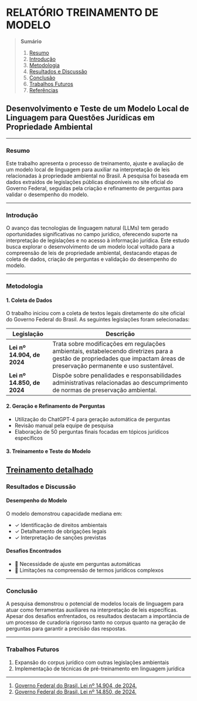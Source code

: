 # RELATÓRIO TREINAMENTO DE MODELO

> **Sumário**
>
> 1. [Resumo](#resumo)
> 2. [Introdução](#introdução)
> 3. [Metodologia](#metodologia)
> 4. [Resultados e Discussão](#resultados-e-discussão)
> 5. [Conclusão](#conclusão)
> 6. [Trabalhos Futuros](#trabalhos-futuros)
> 7. [Referências](#referências)

## Desenvolvimento e Teste de um Modelo Local de Linguagem para Questões Jurídicas em Propriedade Ambiental

---

### Resumo

Este trabalho apresenta o processo de treinamento, ajuste e avaliação de um modelo local de linguagem para auxiliar na interpretação de leis relacionadas à propriedade ambiental no Brasil. A pesquisa foi baseada em dados extraídos de legislações públicas disponíveis no site oficial do Governo Federal, seguidas pela criação e refinamento de perguntas para validar o desempenho do modelo.

---

### Introdução

O avanço das tecnologias de linguagem natural (LLMs) tem gerado oportunidades significativas no campo jurídico, oferecendo suporte na interpretação de legislações e no acesso à informação jurídica. Este estudo busca explorar o desenvolvimento de um modelo local voltado para a compreensão de leis de propriedade ambiental, destacando etapas de coleta de dados, criação de perguntas e validação do desempenho do modelo.

---

### Metodologia

#### 1. Coleta de Dados

O trabalho iniciou com a coleta de textos legais diretamente do site oficial do Governo Federal do Brasil. As seguintes legislações foram selecionadas:

| Legislação                 | Descrição                                                                                                                                                                 |
| -------------------------- | ------------------------------------------------------------------------------------------------------------------------------------------------------------------------- |
| **Lei nº 14.904, de 2024** | Trata sobre modificações em regulações ambientais, estabelecendo diretrizes para a gestão de propriedades que impactam áreas de preservação permanente e uso sustentável. |
| **Lei nº 14.850, de 2024** | Dispõe sobre penalidades e responsabilidades administrativas relacionadas ao descumprimento de normas de preservação ambiental.                                           |

#### 2. Geração e Refinamento de Perguntas

- Utilização do ChatGPT-4 para geração automática de perguntas
- Revisão manual pela equipe de pesquisa
- Elaboração de 50 perguntas finais focadas em tópicos jurídicos específicos

#### 3. Treinamento e Teste do Modelo
[Treinamento detalhado](./llm-project-tutorial.md)
---

### Resultados e Discussão

#### Desempenho do Modelo

O modelo demonstrou capacidade mediana em:

- ✓ Identificação de direitos ambientais
- ✓ Detalhamento de obrigações legais
- ✓ Interpretação de sanções previstas

#### Desafios Encontrados

- 🚫 Necessidade de ajuste em perguntas automáticas
- 🚫 Limitações na compreensão de termos jurídicos complexos

---

### Conclusão

A pesquisa demonstrou o potencial de modelos locais de linguagem para atuar como ferramentas auxiliares na interpretação de leis específicas. Apesar dos desafios enfrentados, os resultados destacam a importância de um processo de curadoria rigoroso tanto no corpus quanto na geração de perguntas para garantir a precisão das respostas.

---

### Trabalhos Futuros

1. Expansão do corpus jurídico com outras legislações ambientais
2. Implementação de técnicas de pré-treinamento em linguagem jurídica

---

1. [Governo Federal do Brasil. Lei nº 14.904, de 2024.](https://www2.camara.leg.br/legin/fed/lei/2024/lei-14904-27-junho-2024-795864-publicacaooriginal-172234-pl.html#:~:text=Estabelece%20diretrizes%20para%20a%20elabora%C3%A7%C3%A3o,2009%3B%20e%20d%C3%A1%20outras%20provid%C3%AAncias.)
2. [Governo Federal do Brasil. Lei nº 14.850, de 2024.](https://www2.camara.leg.br/legin/fed/lei/2024/lei-14850-2-maio-2024-795555-publicacaooriginal-171660-pl.html#:~:text=Institui%20a%20Pol%C3%ADtica%20Nacional%20de%20Qualidade%20do%20Ar.&text=Art.,do%20ar%20no%20territ%C3%B3rio%20nacional.)
